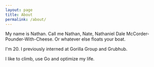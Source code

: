 ```yaml
---
layout: page
title: About
permalink: /about/
---
```


My name is Nathan. Call me Nathan, Nate, Nathaniel Dale McCorder-Pounder-With-Cheese. Or whatever else floats your boat.

I'm 20. I previously interned at Gorilla Group and Grubhub.

I like to climb, use Go and optimize my life.
